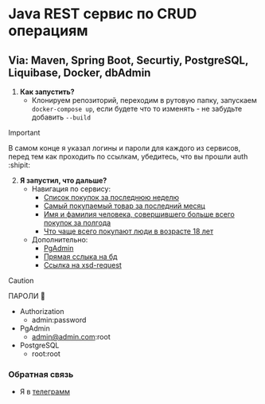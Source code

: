 # Java REST сервис по CRUD операциям
## Via: Maven, Spring Boot, Securtiy, PostgreSQL, Liquibase, Docker, dbAdmin

1. **Как запустить?**
     - Клонируем репозиторий, переходим в рутовую папку, запускаем `docker-compose up`, если будете что то изменять - не забудьте добавить `--build`

> [!IMPORTANT]
> В самом конце я указал логины и пароли для каждого из сервисов, перед тем как проходить по ссылкам, убедитесь, что вы прошли auth :shipit:
       
2. **Я запустил, что дальше?**
     - Навигация по сервису:
       - [Список покупок за последнюю неделю](http://localhost:8181/weekly/purchase)
       - [Самый покупаемый товар за последний месяц](http://localhost:8181/monthly/good/best)
       - [Имя и фамилия человека, совершившего больше всего покупок за полгода](http://localhost:8181/halfyearly/buyer/best)
       - [Что чаще всего покупают люди в возрасте 18 лет](http://localhost:8181/good/eighteen/best)
     - Дополнительно:
       -  [PgAdmin](http://localhost:5050)
       -  [Прямая сслыка на бд](http://localhost:15432/shop_db)
       -  [Ссылка на xsd-request](https://github.com/DenisBak/shop/blob/main/request.xsd)

> [!CAUTION]
> ПАРОЛИ 🔐
> - Authorization
>   - admin:password
> - PgAdmin
>   - admin@admin.com:root
> - PostgreSQL
>   - root:root

### Обратная связь
- Я в [телеграмм](https://t.me/leshiycc)
